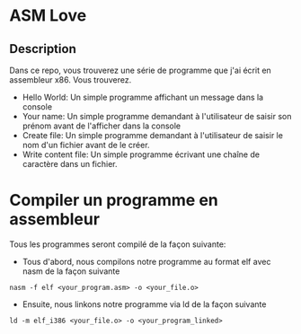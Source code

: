 # ASM Love
## Description
Dans ce repo, vous trouverez une série de programme que j'ai écrit en assembleur x86. Vous trouverez.
- Hello World: Un simple programme affichant un message dans la console
- Your name: Un simple programme demandant à l'utilisateur de saisir son prénom avant de l'afficher dans la console
- Create file: Un simple programme demandant à l'utilisateur de saisir le nom d'un fichier avant de le créer.
- Write content file: Un simple programme écrivant une chaîne de caractère dans un fichier.

# Compiler un programme en assembleur
Tous les programmes seront compilé de la façon suivante:
- Tous d'abord, nous compilons notre programme au format elf avec nasm de la façon suivante
```shell
nasm -f elf <your_program.asm> -o <your_file.o>
```

- Ensuite, nous linkons notre programme via ld de la façon suivante
```shell
ld -m elf_i386 <your_file.o> -o <your_program_linked>
```
